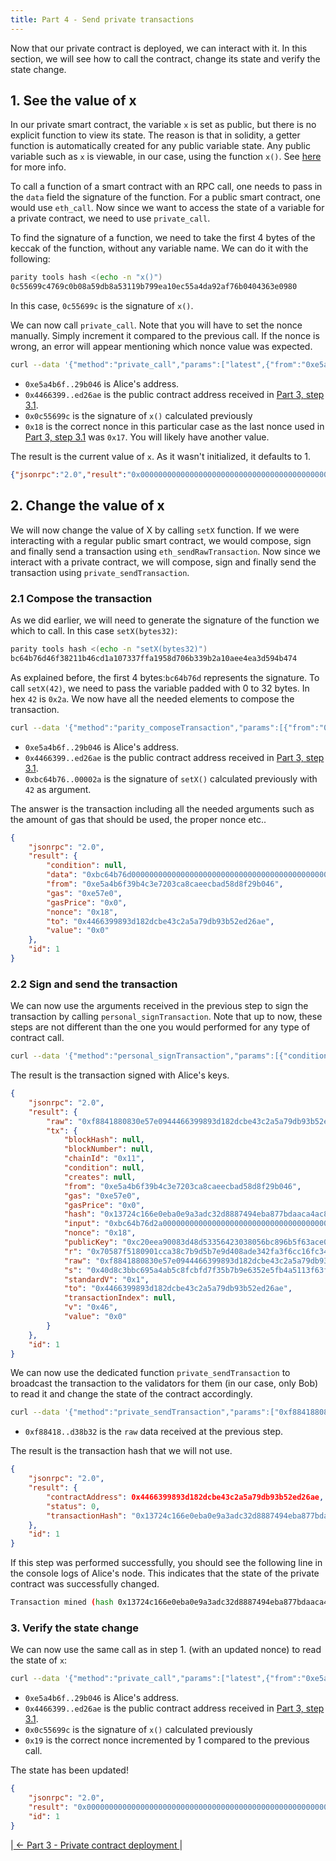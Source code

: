 ```yaml
---
title: Part 4 - Send private transactions
---
```


Now that our private contract is deployed, we can interact with it. In this section, we will see how to call the contract, change its state and verify the state change.

## 1. See the value of x

In our private smart contract, the variable `x` is set as public, but there is no explicit function to view its state. The reason is that in solidity, a getter function is automatically created for any public variable state. Any public variable such as `x` is viewable, in our case, using the function `x()`. See [here](http://solidity.readthedocs.io/en/v0.4.24/contracts.html#getter-functions) for more info.

To call a function of a smart contract with an RPC call, one needs to pass in the `data` field the signature of the function. For a public smart contract, one would use `eth_call`. Now since we want to access the state of a variable for a private contract, we need to use `private_call`.

To find the signature of a function, we need to take the first 4 bytes of the keccak of the function, without any variable name. We can do it with the following:
```bash
parity tools hash <(echo -n "x()")
0c55699c4769c0b08a59db8a53119b799ea10ec55a4da92af76b0404363e0980
```

In this case, `0c55699c` is the signature of `x()`.

We can now call `private_call`. Note that you will have to set the nonce manually. Simply increment it compared to the previous call. If the nonce is wrong, an error will appear mentioning which nonce value was expected.

```bash
curl --data '{"method":"private_call","params":["latest",{"from":"0xe5a4b6f39b4c3e7203ca8caeecbad58d8f29b046","to":"0x4466399893d182dcbe43c2a5a79db93b52ed26ae","data":"0x0c55699c", "nonce":"0x18"}],"id":1,"jsonrpc":"2.0"}' -H "Content-Type: application/json" -X POST localhost:8545
```
- `0xe5a4b6f..29b046` is Alice's address.
- `0x4466399..ed26ae` is the public contract address received in [Part 3, step 3.1](#31-encrypt-the-deployment-transaction-for-the-validators).
- `0x0c55699c` is the signature of `x()` calculated previously
- `0x18` is the correct nonce in this particular case as the last nonce used in [Part 3, step 3.1](#31-encrypt-the-deployment-transaction-for-the-validators) was `0x17`. You will likely have another value.

The result is the current value of `x`. As it wasn't initialized, it defaults to 1.
```json
{"jsonrpc":"2.0","result":"0x0000000000000000000000000000000000000000000000000000000000000001","id":1}
```

## 2. Change the value of x

We will now change the value of X by calling `setX` function. If we were interacting with a regular public smart contract, we would compose, sign and finally send a transaction using `eth_sendRawTransaction`. Now since we interact with a private contract, we will compose, sign and finally send the transaction using `private_sendTransaction`.

### 2.1 Compose the transaction

As we did earlier, we will need to generate the signature of the function we which to call. In this case `setX(bytes32)`:
```bash
parity tools hash <(echo -n "setX(bytes32)")
bc64b76d46f38211b46cd1a107337ffa1958d706b339b2a10aee4ea3d594b474
```

As explained before, the first 4 bytes:`bc64b76d` represents the signature. To call `setX(42)`, we need to pass the variable padded with 0 to 32 bytes. In hex `42` is `0x2a`. We now have all the needed elements to compose the transaction.

```bash
curl --data '{"method":"parity_composeTransaction","params":[{"from":"0xe5a4b6f39b4c3e7203ca8caeecbad58d8f29b046","to":"0x4466399893d182dcbe43c2a5a79db93b52ed26ae","data":"0xbc64b76d000000000000000000000000000000000000000000000000000000000000002a"}],"id":1,"jsonrpc":"2.0"}' -H "Content-Type: application/json" -X POST localhost:8545
```
- `0xe5a4b6f..29b046` is Alice's address.
- `0x4466399..ed26ae` is the public contract address received in [Part 3, step 3.1](#31-encrypt-the-deployment-transaction-for-the-validators).
- `0xbc64b76..00002a` is the signature of `setX()` calculated previously with `42` as argument.

The answer is the transaction including all the needed arguments such as the amount of gas that should be used, the proper nonce etc..
```json
{
    "jsonrpc": "2.0",
    "result": {
        "condition": null,
        "data": "0xbc64b76d000000000000000000000000000000000000000000000000000000000000002a",
        "from": "0xe5a4b6f39b4c3e7203ca8caeecbad58d8f29b046",
        "gas": "0xe57e0",
        "gasPrice": "0x0",
        "nonce": "0x18",
        "to": "0x4466399893d182dcbe43c2a5a79db93b52ed26ae",
        "value": "0x0"
    },
    "id": 1
}
```

### 2.2 Sign and send the transaction

We can now use the arguments received in the previous step to sign the transaction by calling `personal_signTransaction`. Note that up to now, these steps are not different than the one you would performed for any type of contract call.
```bash
curl --data '{"method":"personal_signTransaction","params":[{"condition":null,"data":"0xbc64b76d2a00000000000000000000000000000000000000000000000000000000000000","from":"0xe5a4b6f39b4c3e7203ca8caeecbad58d8f29b046","gas":"0xe57e0","gasPrice":"0x0","nonce":"0x18","to":"0x4466399893d182dcbe43c2a5a79db93b52ed26ae","value":"0x0"},"alicepwd"],"id":1,"jsonrpc":"2.0"}' -H "Content-Type: application/json" -X POST localhost:8545
```

The result is the transaction signed with Alice's keys.
```json
{
    "jsonrpc": "2.0",
    "result": {
        "raw": "0xf8841880830e57e0944466399893d182dcbe43c2a5a79db93b52ed26ae80a4bc64b76d2a0000000000000000000000000000000000000000000000000000000000000046a070587f5180901cca38c7b9d5b7e9d408ade342fa3f6cc16fc34c8e1df0bfe7eda040d8c3bbc695a4ab5c8fcbfd7f35b7b9e6352e5fb4a5113f63f1f67ab6d38b32",
        "tx": {
            "blockHash": null,
            "blockNumber": null,
            "chainId": "0x11",
            "condition": null,
            "creates": null,
            "from": "0xe5a4b6f39b4c3e7203ca8caeecbad58d8f29b046",
            "gas": "0xe57e0",
            "gasPrice": "0x0",
            "hash": "0x13724c166e0eba0e9a3adc32d8887494eba877bdaaca4ac8471014b87ac13e4f",
            "input": "0xbc64b76d2a00000000000000000000000000000000000000000000000000000000000000",
            "nonce": "0x18",
            "publicKey": "0xc20eea90083d48d53356423038056bc896b5f63ace0c4a8861deaffc5130da7747c7a2274165060f8f39c707e15dea47098a402e05c5e326b8d4f07d896edd86",
            "r": "0x70587f5180901cca38c7b9d5b7e9d408ade342fa3f6cc16fc34c8e1df0bfe7ed",
            "raw": "0xf8841880830e57e0944466399893d182dcbe43c2a5a79db93b52ed26ae80a4bc64b76d2a0000000000000000000000000000000000000000000000000000000000000046a070587f5180901cca38c7b9d5b7e9d408ade342fa3f6cc16fc34c8e1df0bfe7eda040d8c3bbc695a4ab5c8fcbfd7f35b7b9e6352e5fb4a5113f63f1f67ab6d38b32",
            "s": "0x40d8c3bbc695a4ab5c8fcbfd7f35b7b9e6352e5fb4a5113f63f1f67ab6d38b32",
            "standardV": "0x1",
            "to": "0x4466399893d182dcbe43c2a5a79db93b52ed26ae",
            "transactionIndex": null,
            "v": "0x46",
            "value": "0x0"
        }
    },
    "id": 1
}
```

We can now use the dedicated function `private_sendTransaction` to broadcast the transaction to the validators for them (in our case, only Bob) to read it and change the state of the contract accordingly.

```bash
curl --data '{"method":"private_sendTransaction","params":["0xf8841880830e57e0944466399893d182dcbe43c2a5a79db93b52ed26ae80a4bc64b76d000000000000000000000000000000000000000000000000000000000000002a46a070587f5180901cca38c7b9d5b7e9d408ade342fa3f6cc16fc34c8e1df0bfe7eda040d8c3bbc695a4ab5c8fcbfd7f35b7b9e6352e5fb4a5113f63f1f67ab6d38b32"],"id":1,"jsonrpc":"2.0"}' -H "Content-Type: application/json" -X POST localhost:8545 
```

- `0xf88418..d38b32` is the `raw` data received at the previous step.

The result is the transaction hash that we will not use.
```json
{
    "jsonrpc": "2.0",
    "result": {
        "contractAddress": 0x4466399893d182dcbe43c2a5a79db93b52ed26ae,
        "status": 0,
        "transactionHash": "0x13724c166e0eba0e9a3adc32d8887494eba877bdaaca4ac8471014b87ac13e4f"
    },
    "id": 1
}
```

If this step was performed successfully, you should see the following line in the console logs of Alice's node. This indicates that the state of the private contract was successfully changed.
```bash
Transaction mined (hash 0x13724c166e0eba0e9a3adc32d8887494eba877bdaaca4ac8471014b87ac13e4f)
```

### 3. Verify the state change

We can now use the same call as in step 1. (with an updated nonce) to read the state of `x`:
```bash
curl --data '{"method":"private_call","params":["latest",{"from":"0xe5a4b6f39b4c3e7203ca8caeecbad58d8f29b046","to":"0x4466399893d182dcbe43c2a5a79db93b52ed26ae","data":"0x0c55699c", "nonce":"0x19"}],"id":1,"jsonrpc":"2.0"}' -H "Content-Type: application/json" -X POST localhost:8545
```
- `0xe5a4b6f..29b046` is Alice's address.
- `0x4466399..ed26ae` is the public contract address received in [Part 3, step 3.1](#31-encrypt-the-deployment-transaction-for-the-validators).
- `0x0c55699c` is the signature of `x()` calculated previously
- `0x19` is the correct nonce incremented by 1 compared to the previous call. 

The state has been updated!
```json
{
    "jsonrpc": "2.0",
    "result": "0x000000000000000000000000000000000000000000000000000000000000002a",
    "id": 1
}
```

|[ ← Part 3 - Private contract deployment ](Private-Transactions-Tutorial-3.md)|


